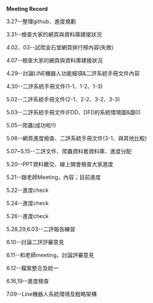 <strong>Meeting Record</strong>

3.27--整理github、進度規劃</p>
3.31--檢查大家的網頁與資料庫建接狀況</p>
4.02、03--試爬金石堂網頁排行榜內容(失敗)</p>
4.07--檢查大家的網頁與資料庫建接狀況</p>
4.29--討論LINE機器人功能細項&二評系統手冊文件內容</p>
4.30--二評系統手冊文件(1-1、1-2、1-3)</p>
5.02--二評系統手冊文件(2-1、2-2、3-2、3-3)</p>
5.03--二評系統手冊文件(FDD、DFD的系統環境圖&圖0)</p>
5.05--爬蟲(成功啦!!)</p>
5.06--網頁進度檢查、二評系統手冊文件(3-1、與其他比較)</p>
5.07~5.15--二評文件、爬蟲資料套資料庫、進度分配</p>
5.20--PPT資料繳交、線上開會檢查大家進度</p>
5.21--跟老師Meeting，內容；目前進度</p>
5.22--進度check</p>
5.24--進度check</p>
5.26--進度check</p>
5.28,29,6.03--二評報告練習</p>
6.10--討論二評評審意見</p>
6.11--和老師meeting，討論評審意見</p>
6.12--檔案整合及統一</p>
6.16,19--進度檢查</p>
7.09--Line機器人系統環境及粗略架構</p>
